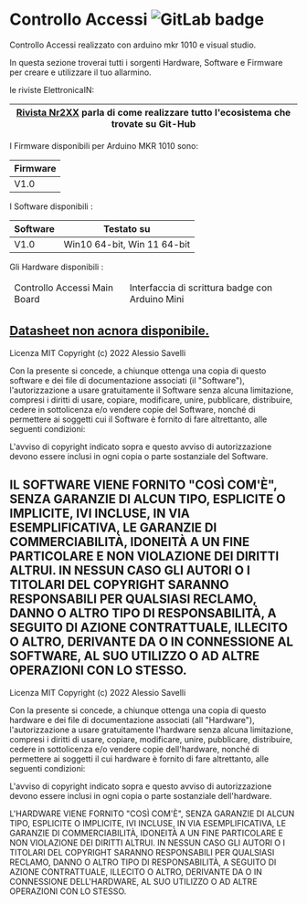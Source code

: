 # Controllo Accessi  <img alt="GitLab badge" src="https://img.shields.io/badge/license-MIT%20License-green">
 Controllo Accessi realizzato con arduino mkr 1010 e visual studio.

In questa sezione troverai tutti i sorgenti Hardware, Software e Firmware per creare e utilizzare il tuo allarmino.

le riviste ElettronicaIN:
<table class="tg">
<thead>
  <tr>
    <th class="tg-0lax"><a href="https://futuranet.it/">Rivista Nr2XX</a> parla di come realizzare tutto l'ecosistema che trovate su Git-Hub</th>
  </tr>
</thead>

</table>

I Firmware disponibili per Arduino MKR 1010 sono:
<table class="tg">
<thead>
  <tr>
    <th class="tg-0pky">Firmware</th>
  </tr>
</thead>
<tbody>
  <tr>
    <td class="tg-0pky">V1.0</td>
  </tr>
</tbody>
</table>
  
I Software disponibili :
  <table class="tg">
<thead>
  <tr>
    <th class="tg-0lax">Software</th>
    <th class="tg-0pky">Testato su</th>
  </tr>
</thead>
<tbody>
  <tr>
    <td class="tg-0lax">V1.0</td>
    <td class="tg-0pky">Win10 64-bit, Win 11 64-bit</td>
  </tr>
</tbody>
</table>
  
Gli Hardware disponibili :
<table class="tg">
<thead>
  <tr>
    <td class="tg-0lax">Controllo Accessi Main Board</td>
    <td class="tg-0pky">Interfaccia di scrittura badge con Arduino Mini</td>
  </tr>
</thead>
</table>

<a href="https://github.com/AlessioSavelli">Datasheet non acnora disponibile.</a>
----------------------------------------------------------
Licenza MIT
Copyright (c) 2022 Alessio Savelli

Con la presente si concede, a chiunque ottenga una copia di questo software e dei file di documentazione associati (il "Software"), l'autorizzazione a usare gratuitamente il Software senza alcuna limitazione, compresi i diritti di usare, copiare, modificare, unire, pubblicare, distribuire, cedere in sottolicenza e/o vendere copie del Software, nonché di permettere ai soggetti cui il Software è fornito di fare altrettanto, alle seguenti condizioni:

L'avviso di copyright indicato sopra e questo avviso di autorizzazione devono essere inclusi in ogni copia o parte sostanziale del Software.

IL SOFTWARE VIENE FORNITO "COSÌ COM'È", SENZA GARANZIE DI ALCUN TIPO, ESPLICITE O IMPLICITE, IVI INCLUSE, IN VIA ESEMPLIFICATIVA, LE GARANZIE DI COMMERCIABILITÀ, IDONEITÀ A UN FINE PARTICOLARE E NON VIOLAZIONE DEI DIRITTI ALTRUI. IN NESSUN CASO GLI AUTORI O I TITOLARI DEL COPYRIGHT SARANNO RESPONSABILI PER QUALSIASI RECLAMO, DANNO O ALTRO TIPO DI RESPONSABILITÀ, A SEGUITO DI AZIONE CONTRATTUALE, ILLECITO O ALTRO, DERIVANTE DA O IN CONNESSIONE AL SOFTWARE, AL SUO UTILIZZO O AD ALTRE OPERAZIONI CON LO STESSO.
--------------------------------------------------------------
Licenza MIT
Copyright (c) 2022 Alessio Savelli

Con la presente si concede, a chiunque ottenga una copia di questo hardware e dei file di documentazione associati (all "Hardware"), l'autorizzazione a usare gratuitamente l'hardware senza alcuna limitazione, compresi i diritti di usare, copiare, modificare, unire, pubblicare, distribuire, cedere in sottolicenza e/o vendere copie dell'hardware, nonché di permettere ai soggetti il cui hardware è fornito di fare altrettanto, alle seguenti condizioni:

L'avviso di copyright indicato sopra e questo avviso di autorizzazione devono essere inclusi in ogni copia o parte sostanziale dell'hardware.

L'HARDWARE VIENE FORNITO "COSÌ COM'È", SENZA GARANZIE DI ALCUN TIPO, ESPLICITE O IMPLICITE, IVI INCLUSE, IN VIA ESEMPLIFICATIVA, LE GARANZIE DI COMMERCIABILITÀ, IDONEITÀ A UN FINE PARTICOLARE E NON VIOLAZIONE DEI DIRITTI ALTRUI. IN NESSUN CASO GLI AUTORI O I TITOLARI DEL COPYRIGHT SARANNO RESPONSABILI PER QUALSIASI RECLAMO, DANNO O ALTRO TIPO DI RESPONSABILITÀ, A SEGUITO DI AZIONE CONTRATTUALE, ILLECITO O ALTRO, DERIVANTE DA O IN CONNESSIONE DELL'HARDWARE, AL SUO UTILIZZO O AD ALTRE OPERAZIONI CON LO STESSO.
